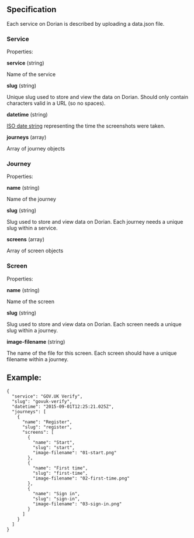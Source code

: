 ## Specification

Each service on Dorian is described by uploading a data.json file.

### Service

Properties:

**service** (string)

Name of the service

**slug** (string)

Unique slug used to store and view the data on Dorian. Should only contain characters valid in a URL (so no spaces).

**datetime** (string)

[ISO date string](https://en.wikipedia.org/wiki/ISO_8601) representing the time the screenshots were taken.

**journeys** (array)

Array of journey objects

### Journey

Properties:

**name** (string)

Name of the journey

**slug** (string)

Slug used to store and view data on Dorian. Each journey needs a unique slug within a service.

**screens** (array)

Array of screen objects

### Screen

Properties:

**name** (string)

Name of the screen

**slug** (string)

Slug used to store and view data on Dorian. Each screen needs a unique slug within a journey.

**image-filename** (string)

The name of the file for this screen. Each screen should have a unique filename within a journey.

## Example:

```
{
  "service": "GOV.UK Verify",
  "slug": "govuk-verify",
  "datetime": "2015-09-01T12:25:21.025Z",
  "journeys": [
    {
      "name": "Register",
      "slug": "register",
      "screens": [
        {
          "name": "Start",
          "slug": "start",
          "image-filename": "01-start.png"
        },
        {
          "name": "First time",
          "slug": "first-time",
          "image-filename": "02-first-time.png"
        },
        {
          "name": "Sign in",
          "slug": "sign-in",
          "image-filename": "03-sign-in.png"
        }
      ]
    }
  ]
}
```
